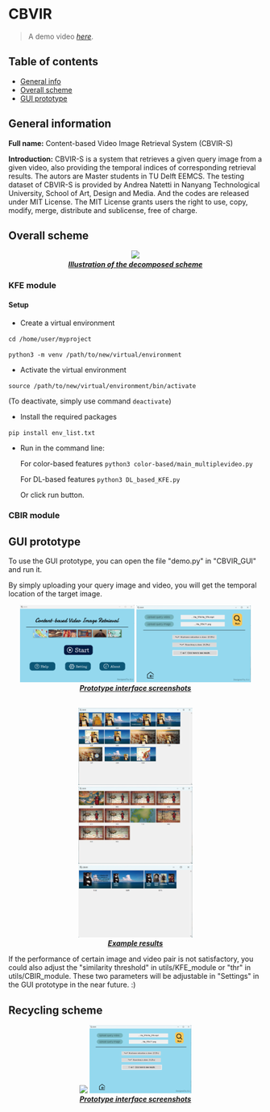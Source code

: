 # CBVIR
> A demo video [_here_](https://www.example.com).

## Table of contents
* [General info](#general-information)
* [Overall scheme](#overall-scheme)
* [GUI prototype](#gui-prototype)

## General information
**Full name:** Content-based Video Image Retrieval System (CBVIR-S)

**Introduction:** CBVIR-S is a system that retrieves a given query image from a given video, also providing the temporal indices of corresponding retrieval results. The autors are Master students in TU Delft EEMCS. The testing dataset of CBVIR-S is provided by Andrea Natetti in Nanyang Technological University, School of Art, Design and Media. And the codes are released under MIT License. The MIT License grants users the right to use, copy, modify, merge, distribute and sublicense, free of charge.

## Overall scheme

<p align="center">
  <img src="images/pipeline1.png" width=40% />
<br>
<ins><b><i> Illustration of the decomposed scheme </i></b></ins>
</p>


### KFE module
#### Setup
- Create a virtual environment

`cd /home/user/myproject`

`python3 -m venv /path/to/new/virtual/environment`

- Activate the virtual environment

`source /path/to/new/virtual/environment/bin/activate`

(To deactivate, simply use command `deactivate`)

- Install the required packages

`pip install env_list.txt`


- Run in the command line:
  
  For color-based features `python3 color-based/main_multiplevideo.py`
  
  For DL-based features `python3 DL_based_KFE.py`
  
  Or click run button.

### CBIR module

## GUI prototype
To use the GUI prototype, you can open the file "demo.py" in "CBVIR_GUI" and run it. 

By simply uploading your query image and video, you will get the temporal location of the target image. 

<p align="center">
  <img src="images/home_page.png" width=45% /> <img src="images/He1results1.png" width=45% />
<br>
<ins><b><i> Prototype interface screenshots </i></b></ins>
</p>

<p align="center">
  <br>
  <img src="images/He11result1.png" width=45% />
  <br>
  <img src="images/Polo1results2.png" width=45% />
  <br>
  <img src="images/He11result2.png" width=45% />
<br>
<ins><b><i> Example results </i></b></ins>
</p>


If the performance of certain image and video pair is not satisfactory, you could also adjust the "similarity threshold" in utils/KFE_module or "thr" in utils/CBIR_module. These two parameters will be adjustable in "Settings" in the GUI prototype in the near future. :)



## Recycling scheme

<p align="center">
  <img src="images/pipeline2.png" width=45% /> <img src="images/He1results1.png" width=40% />
<br>
<ins><b><i> Prototype interface screenshots </i></b></ins>
</p>

